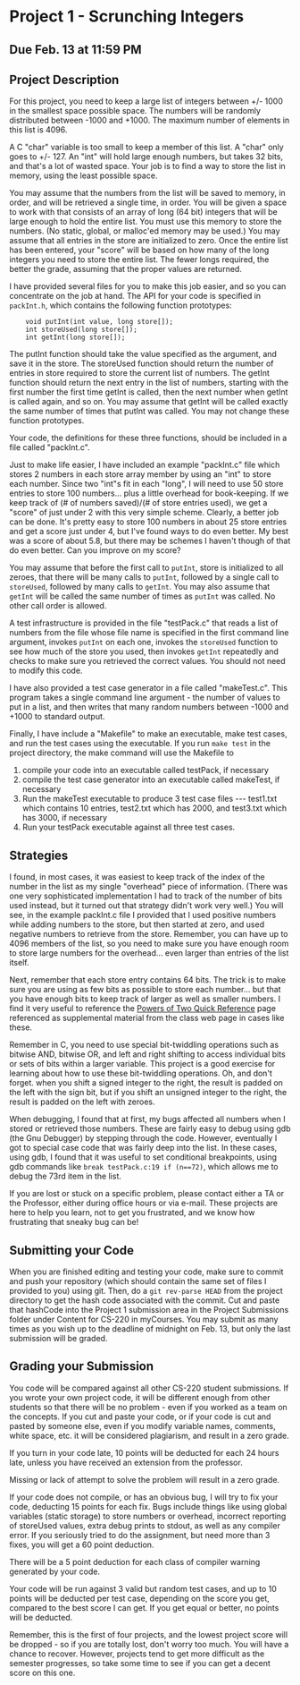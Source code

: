 # Project 1 - Scrunching Integers

## Due Feb. 13 at 11:59 PM

## Project Description

For this project, you need to keep a large list of integers between +/- 1000 in the smallest space possible space. The numbers will be randomly distributed between -1000 and +1000. The maximum number of elements in this list is 4096. 

A C "char" variable is too small to keep a member of this list. A "char" only goes to +/- 127. An "int" will hold large enough numbers, but takes 32 bits, and that's a lot of wasted space. Your job is to find a way to store the list in memory, using the least possible space. 

You may assume that the numbers from the list will be saved to memory, in order, and will be retrieved a single time, in order. You will be given a space to work with that consists of an array of long (64 bit) integers that will be large enough to hold the entire list. You must use this memory to store the numbers. (No static, global, or malloc'ed memory may be used.) You may assume that all entries in the store are initialized to zero. Once the entire list has been entered, your "score" will be based on how many of the long integers you need to store the entire list. The fewer longs required, the better the grade, assuming that the proper values are returned. 

I have provided several files for you to make this job easier, and so you can concentrate on the job at hand. The API for your code is specified in `packInt.h`, which contains the following function prototypes:

```
	void putInt(int value, long store[]);
	int storeUsed(long store[]);
	int getInt(long store[]);
```  

The putInt function should take the value specified as the argument, and save it in the store. The storeUsed function should return the number of entries in store required to store the current list of numbers. The getInt function should return the next entry in the list of numbers, starting with the first number the first time getInt is called, then the next number when getInt is called again, and so on. You may assume that getInt will be called exactly the same number of times that putInt was called. You may not change these function prototypes.
	
Your code, the definitions for these three functions, should be included in a file called "packInt.c". 

Just to make life easier, I have included an example "packInt.c" file which stores 2 numbers in each store array member by using an "int" to store each number. Since two "int"s fit in each "long", I will need to use 50 store entries to store 100 numbers... plus a little overhead for book-keeping. If we keep track of (# of numbers saved)/(# of store entries used), we get a "score" of just under 2 with this very simple scheme. Clearly, a better job can be done. It's pretty easy to store 100 numbers in about 25 store entries and get a score just under 4, but I've found ways to do even better. My best was a score of about 5.8, but there may be schemes I haven't though of that do even better. Can you improve on my score?

You may assume that before the first call to `putInt`, store is initialized to all zeroes, that there will be many calls to `putInt`, followed by a single call to `storeUsed`, followed by many calls to `getInt`. You may also assume that `getInt` will be called the same number of times as `putInt` was called. No other call order is allowed. 
	
A test infrastructure is provided in the file "testPack.c" that reads a list of numbers from the file whose file name is specified in the first command line argument, invokes `putInt` on each one, invokes the `storeUsed` function to see how much of the store you used, then invokes `getInt` repeatedly and checks to make sure you retrieved the correct values. You should not need to modify this code.

I have also provided a test case generator in a file called "makeTest.c". This program takes a single command line argument - the number of values to put in a list, and then writes that many random numbers between -1000 and +1000 to standard output.

Finally, I have include a "Makefile" to make an executable, make test cases, and run the test cases using the executable. If you run `make test` in the project directory, the make command will use the Makefile to 

1) compile your code into an executable called testPack, if necessary
2) compile the test case generator into an executable called makeTest, if necessary
3) Run the makeTest executable to produce 3 test case files --- test1.txt which contains 10 entries, test2.txt which has 2000, and test3.txt which has 3000, if necessary
4) Run your testPack executable against all three test cases.

## Strategies

I found, in most cases, it was easiest to keep track of the index of the number in the list as my single "overhead" piece of information. (There was one very sophisticated implementation I had to track of the number of bits used instead, but it turned out that strategy didn't work very well.) You will see, in the example packInt.c file I provided that I used positive numbers while adding numbers to the store, but then started at zero, and used negative numbers to retrieve from the store.  Remember, you can have up to 4096 members of the list, so you need to make sure you have enough room to store large numbers for the overhead... even larger than entries of the list itself.

Next, remember that each store entry contains 64 bits. The trick is to make sure you are using as few bits as possible to store each number... but that you have enough bits to keep track of larger as well as smaller numbers. I find it very useful to reference the [Powers of Two Quick Reference](http://www.cs.binghamton.edu/~tbartens/CS220_Spring_2019/PowersOfTwo.html) page referenced as supplemental material from the class web page in cases like these. 

Remember in C, you need to use special bit-twiddling operations such as bitwise AND, bitwise OR, and left and right shifting to access individual bits or sets of bits within a larger variable. This project is a good exercise for learning about how to use these bit-twiddling operations. Oh, and don't forget. when you shift a signed integer to the right, the result is padded on the left with the sign bit, but if you shift an unsigned integer to the right, the result is padded on the left with zeroes.

When debugging, I found that at first, my bugs affected all numbers when I stored or retrieved those numbers. These are fairly easy to debug using gdb (the Gnu Debugger) by stepping through the code. However, eventually I got to special case code that was fairly deep into the list.  In these cases, using gdb, I found that it was useful to set conditional breakpoints, using gdb commands like `break testPack.c:19 if (n==72)`, which allows me to debug the 73rd item in the list.

If you are lost or stuck on a specific problem, please contact either a TA or the Professor, either during office hours or via e-mail. These projects are here to help you learn, not to get you frustrated, and we know how frustrating that sneaky bug can be!

## Submitting your Code

When you are finished editing and testing your code, make sure to commit and push your repository (which should contain the same set of files I provided to you) using git.  Then, do a `git rev-parse HEAD` from the project directory to get the hash code associated with the commit. Cut and paste that hashCode into the Project 1 submission area in the Project Submissions folder under Content for CS-220 in myCourses. You may submit as many times as you wish up to the deadline of midnight on Feb. 13, but only the last submission will be graded.

## Grading your Submission

You code will be compared against all other CS-220 student submissions. If you wrote your own project code, it will be different enough from other students so that there will be no problem - even if you worked as a team on the concepts. If you cut and paste your code, or if your code is cut and pasted by someone else, even if you modify variable names, comments, white space, etc. it will be considered plagiarism, and result in a zero grade.

If you turn in your code late, 10 points will be deducted for each 24 hours late, unless you have received an extension from the professor.

Missing or lack of attempt to solve the problem will result in a zero grade.

If your code does not compile, or has an obvious bug, I will try to fix your code, deducting 15 points for each fix. Bugs include things like using global variables (static storage) to store numbers or overhead, incorrect reporting of storeUsed values, extra debug prints to stdout, as well as any compiler error. If you seriously tried to do the assignment, but need more than 3 fixes, you will get a 60 point deduction.

There will be a 5 point deduction for each class of compiler warning generated by your code. 

Your code will be run against 3 valid but random test cases, and up to 10 points will be deducted per test case, depending on the score you get, compared to the best score I can get. If you get equal or better, no points will be deducted.

Remember, this is the first of four projects, and the lowest project score will be dropped - so if you are totally lost, don't worry too much. You will have a chance to recover. However, projects tend to get more difficult as the semester progresses, so take some time to see if you can get a decent score on this one.
